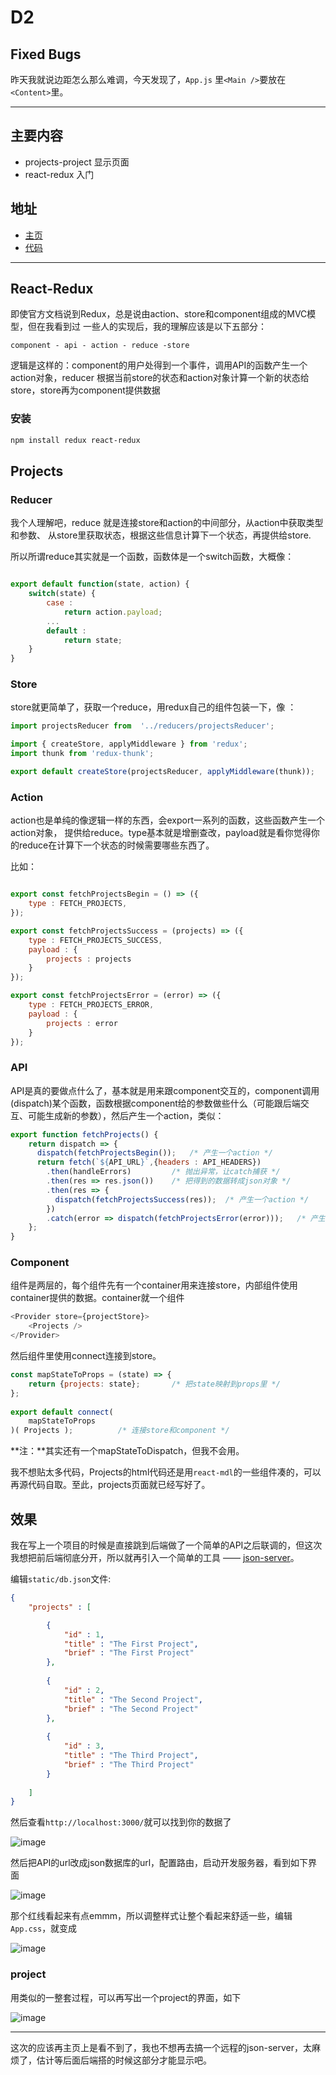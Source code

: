 # D2

## Fixed Bugs 

昨天我就说边距怎么那么难调，今天发现了，`App.js` 里`<Main />`要放在`<Content>`里。

------

## 主要内容

* projects-project 显示页面 
* react-redux 入门 

## 地址 

* [主页](https://w158rk.github.io/)
* [代码](https://github.com/w158rk/w158rk.github.io)

------


## React-Redux 

即使官方文档说到Redux，总是说由action、store和component组成的MVC模型，但在我看到过
一些人的实现后，我的理解应该是以下五部分：

```
component - api - action - reduce -store 
```

逻辑是这样的：component的用户处得到一个事件，调用API的函数产生一个action对象，reducer
根据当前store的状态和action对象计算一个新的状态给store，store再为component提供数据

### 安装 

```sh 
npm install redux react-redux 
```

## Projects 

### Reducer 

我个人理解吧，reduce 就是连接store和action的中间部分，从action中获取类型和参数、
从store里获取状态，根据这些信息计算下一个状态，再提供给store.

所以所谓reduce其实就是一个函数，函数体是一个switch函数，大概像：

```js 

export default function(state, action) {
    switch(state) {
        case : 
            return action.payload;
        ...
        default : 
            return state;
    }
}

```

### Store

store就更简单了，获取一个reduce，用redux自己的组件包装一下，像 ：

```js 
import projectsReducer from  '../reducers/projectsReducer';

import { createStore, applyMiddleware } from 'redux';
import thunk from 'redux-thunk';

export default createStore(projectsReducer, applyMiddleware(thunk));
```

### Action 

action也是单纯的像逻辑一样的东西，会export一系列的函数，这些函数产生一个action对象，
提供给reduce。type基本就是增删查改，payload就是看你觉得你的reduce在计算下一个状态的时候需要哪些东西了。

比如：

```js

export const fetchProjectsBegin = () => ({
    type : FETCH_PROJECTS,
});

export const fetchProjectsSuccess = (projects) => ({
    type : FETCH_PROJECTS_SUCCESS,
    payload : {
        projects : projects
    }
});

export const fetchProjectsError = (error) => ({
    type : FETCH_PROJECTS_ERROR,
    payload : {
        projects : error
    }
});

```

### API

API是真的要做点什么了，基本就是用来跟component交互的，component调用(dispatch)某个函数，函数根据component给的参数做些什么（可能跟后端交互、可能生成新的参数），然后产生一个action，类似：

```js 
export function fetchProjects() {
    return dispatch => {
      dispatch(fetchProjectsBegin());   /* 产生一个action */
      return fetch(`${API_URL}`,{headers : API_HEADERS})
        .then(handleErrors)         /* 抛出异常，让catch捕获 */
        .then(res => res.json())    /* 把得到的数据转成json对象 */
        .then(res => {
          dispatch(fetchProjectsSuccess(res));  /* 产生一个action */
        })
        .catch(error => dispatch(fetchProjectsError(error)));   /* 产生一个action */
    };
}
```

###  Component  

组件是两层的，每个组件先有一个container用来连接store，内部组件使用container提供的数据。container就一个组件 

```js 
<Provider store={projectStore}>
    <Projects />
</Provider>
```

然后组件里使用connect连接到store。

```js
const mapStateToProps = (state) => {
    return {projects: state};       /* 把state映射到props里 */
};
  
export default connect(
    mapStateToProps
)( Projects );          /* 连接store和component */

```

**注：**其实还有一个mapStateToDispatch，但我不会用。

我不想贴太多代码，Projects的html代码还是用`react-mdl`的一些组件凑的，可以再源代码自取。至此，projects页面就已经写好了。

## 效果

我在写上一个项目的时候是直接跳到后端做了一个简单的API之后联调的，但这次我想把前后端彻底分开，所以就再引入一个简单的工具 —— 
[json-server](https://www.npmjs.com/package/json-server)。

编辑`static/db.json`文件:

```json 
{
    "projects" : [

        {
            "id" : 1,
            "title" : "The First Project",
            "brief" : "The First Project"
        },
    
        {
            "id" : 2,
            "title" : "The Second Project",
            "brief" : "The Second Project"
        },
    
        {
            "id" : 3,
            "title" : "The Third Project",
            "brief" : "The Third Project"
        }
    
    ] 
}
```

然后查看`http://localhost:3000/`就可以找到你的数据了 

![image](figures/D2_jsonserver.PNG) 

然后把API的url改成json数据库的url，配置路由，启动开发服务器，看到如下界面

![image](figures/D2_projects.PNG)

那个红线看起来有点emmm，所以调整样式让整个看起来舒适一些，编辑`App.css`，就变成 

![image](figures/D2_projects_css.PNG)

### project

用类似的一整套过程，可以再写出一个project的界面，如下

![image](figures/D2_project.PNG)

----- 

这次的应该再主页上是看不到了，我也不想再去搞一个远程的json-server，太麻烦了，估计等后面后端搭的时候这部分才能显示吧。